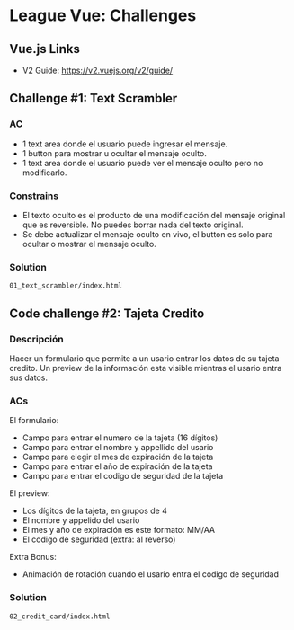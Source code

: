 # League Vue: Challenges

## Vue.js Links

 * V2 Guide: https://v2.vuejs.org/v2/guide/

## Challenge #1: Text Scrambler

### AC

* 1 text area donde el usuario puede ingresar el mensaje.
* 1 button para mostrar u ocultar el mensaje oculto.
* 1 text area donde el usuario puede ver el mensaje oculto pero no modificarlo.

### Constrains

* El texto oculto es el producto de una modificación del mensaje original que es reversible. No puedes borrar nada del texto original.
* Se debe actualizar el mensaje oculto en vivo, el button es solo para ocultar o mostrar el mensaje oculto.

### Solution

`01_text_scrambler/index.html`

## Code challenge #2: Tajeta Credito

### Descripción
Hacer un formulario que permite a un usario entrar los datos de su tajeta credito.
Un preview de la información esta visible mientras el usario entra sus datos.

### ACs

El formulario:

* Campo para entrar el numero de la tajeta (16 dígitos)
* Campo para entrar el nombre y appellido del usario
* Campo para elegir el mes de expiración de la tajeta
* Campo para entrar el año de expiración de la tajeta
* Campo para entrar el codigo de seguridad de la tajeta

El preview:

* Los dígitos de la tajeta, en grupos de 4
* El nombre y appelido del usario
* El mes y año de expiración es este formato: MM/AA
* El codigo de seguridad (extra: al reverso)

Extra Bonus:

* Animación de rotación cuando el usario entra el codigo de seguridad

### Solution

`02_credit_card/index.html`
